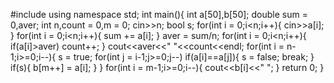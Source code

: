 #include <iostream>
using namespace std;
int main(){
	int a[50],b[50];
	double sum = 0,aver;
	int n,count = 0,m = 0;
	cin>>n;
	bool s;
	for(int i = 0;i<n;i++){
		cin>>a[i];
	}
	for(int i = 0;i<n;i++){
		sum += a[i];
	}
	aver = sum/n;
	for(int i = 0;i<n;i++){
		if(a[i]>aver)
		count++;
	}
	cout<<aver<<" "<<count<<endl;
	for(int i = n-1;i>=0;i--){
		s = true;
		for(int j = i-1;j>=0;j--)
			if(a[i]==a[j]){
				s = false;
				break;
			}
		if(s){
			b[m++] = a[i];
		}
	}
	for(int i = m-1;i>=0;i--){
		cout<<b[i]<<" ";
	}
	return 0;
}
